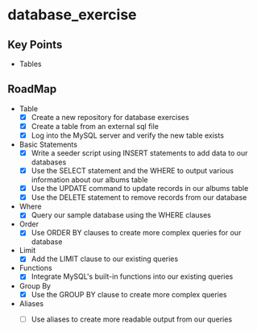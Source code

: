 # database_exercise

## Key Points
- Tables
  
## RoadMap
- Table
  - [X] Create a new repository for database exercises
  - [X] Create a table from an external sql file
  - [X] Log into the MySQL server and verify the new table exists
- Basic Statements
  - [X] Write a seeder script using INSERT statements to add data to our databases
  - [X] Use the SELECT statement and the WHERE to output various information about our albums table
  - [X] Use the UPDATE command to update records in our albums table
  - [X] Use the DELETE statement to remove records from our database
- Where
  - [X] Query our sample database using the WHERE clauses
- Order
  - [X] Use ORDER BY clauses to create more complex queries for our database
- Limit
  - [X] Add the LIMIT clause to our existing queries
- Functions
  - [X] Integrate MySQL's built-in functions into our existing queries
- Group By
  - [X] Use the GROUP BY clause to create more complex queries
- Aliases
  - [ ] Use aliases to create more readable output from our queries


